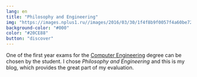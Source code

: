 ```yaml
---
lang: en
title: "Philosophy and Engineering"
img: "https://images.nplus1.ru//images/2016/03/30/1f4f8b9f0057f4a60be72151c1ca8251.jpg"
background-color: "#000"
color: "#20CE88"
button: "discover"
---
```


One of the first year exams for the <a href="https://didattica.polito.it/pls/portal30/sviluppo.offerta_formativa_2019.vis?p_coorte=2020&p_sdu=37&p_cds=10" rel="noopener" target="_blank">Computer Engineering</a> degree can be chosen by the student. I chose *Philosophy and Engineering* and this is my blog, which provides the great part of my evaluation.
